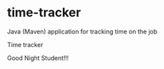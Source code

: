 # time-tracker
Java (Maven) application for tracking time on the job

Time tracker

Good Night Student!!!
